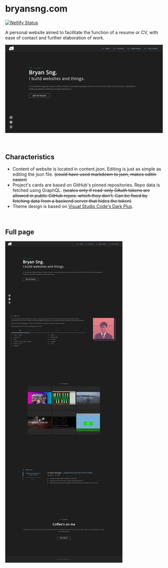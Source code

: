 # bryansng.com

[![Netlify Status](https://api.netlify.com/api/v1/badges/9bf75e8b-f5fd-493b-b782-4dfb12216f4d/deploy-status)](https://app.netlify.com/sites/laughing-almeida-cc56ff/deploys)

A personal website aimed to facilitate the function of a resume or CV, with ease of contact and further elaboration of work.

![Alt text](./readme-resources/img/overview.png "Preview")

&nbsp;
## Characteristics
- Content of website is located in content.json. Editing is just as simple as editing the json file. ~~(could have used markdown to json, makes editin easier)~~
- Project's cards are based on GitHub's pinned repositories. Repo data is fetched using GraphQL. ~~(scales only if read-only OAuth tokens are allowed in public GitHub repos. which they don't. Can be fixed by fetching data from a backend server that hides the token)~~
- Theme design is based on [Visual Studio Code's Dark Plus](https://github.com/microsoft/vscode/tree/master/extensions/theme-defaults/themes).

&nbsp;
## Full page
![Alt text](./readme-resources/img/full_page.png "Full page")